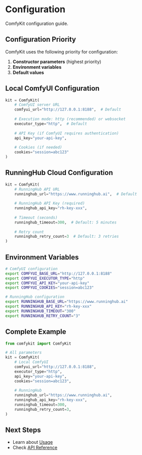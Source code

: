 # Configuration

ComfyKit configuration guide.

## Configuration Priority

ComfyKit uses the following priority for configuration:

1. **Constructor parameters** (highest priority)
2. **Environment variables**
3. **Default values**

## Local ComfyUI Configuration

```python
kit = ComfyKit(
    # ComfyUI server URL
    comfyui_url="http://127.0.0.1:8188",  # Default
    
    # Execution mode: http (recommended) or websocket
    executor_type="http",  # Default
    
    # API Key (if ComfyUI requires authentication)
    api_key="your-api-key",
    
    # Cookies (if needed)
    cookies="session=abc123"
)
```

## RunningHub Cloud Configuration

```python
kit = ComfyKit(
    # RunningHub API URL
    runninghub_url="https://www.runninghub.ai",  # Default
    
    # RunningHub API Key (required)
    runninghub_api_key="rh-key-xxx",
    
    # Timeout (seconds)
    runninghub_timeout=300,  # Default: 5 minutes
    
    # Retry count
    runninghub_retry_count=3  # Default: 3 retries
)
```

## Environment Variables

```bash
# ComfyUI configuration
export COMFYUI_BASE_URL="http://127.0.0.1:8188"
export COMFYUI_EXECUTOR_TYPE="http"
export COMFYUI_API_KEY="your-api-key"
export COMFYUI_COOKIES="session=abc123"

# RunningHub configuration
export RUNNINGHUB_BASE_URL="https://www.runninghub.ai"
export RUNNINGHUB_API_KEY="rh-key-xxx"
export RUNNINGHUB_TIMEOUT="300"
export RUNNINGHUB_RETRY_COUNT="3"
```

## Complete Example

```python
from comfykit import ComfyKit

# All parameters
kit = ComfyKit(
    # Local ComfyUI
    comfyui_url="http://127.0.0.1:8188",
    executor_type="http",
    api_key="your-api-key",
    cookies="session=abc123",
    
    # RunningHub
    runninghub_url="https://www.runninghub.ai",
    runninghub_api_key="rh-key-xxx",
    runninghub_timeout=300,
    runninghub_retry_count=3,
)
```

## Next Steps

- Learn about [Usage](usage/basic.md)
- Check [API Reference](api-reference.md)

